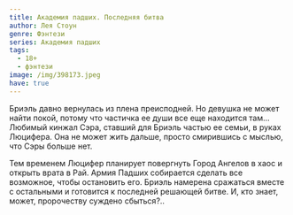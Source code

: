 ```yaml
---
title: Академия падших. Последняя битва
author: Лея Стоун
genre: Фэнтези
series: Академия падших
tags:
  - 18+
  - фэнтези
image: /img/398173.jpeg
have: true
---
```

Бриэль давно вернулась из плена преисподней. Но девушка не может найти покой, потому что частичка ее души все еще находится там... Любимый кинжал Сэра, ставший для Бриэль частью ее семьи, в руках Люцифера. Она не может жить дальше, просто смирившись с мыслью, что Сэры больше нет.

Тем временем Люцифер планирует повергнуть Город Ангелов в хаос и открыть врата в Рай. Армия Падших собирается сделать все возможное, чтобы остановить его. Бриэль намерена сражаться вместе с остальными и готовится к последней решающей битве. И, кто знает, может, пророчеству суждено сбыться?..